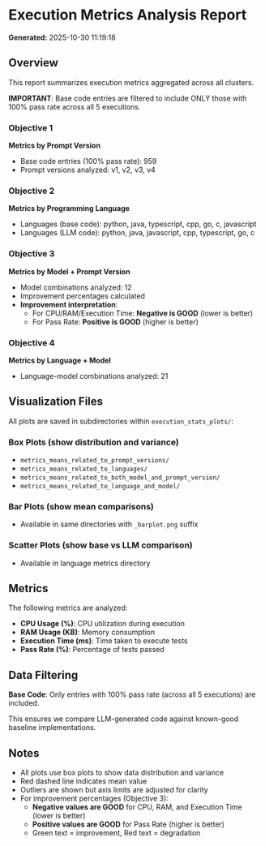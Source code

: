 # Execution Metrics Analysis Report

**Generated:** 2025-10-30 11:19:18

## Overview

This report summarizes execution metrics aggregated across all clusters.

**IMPORTANT**: Base code entries are filtered to include ONLY those with 100% pass rate across all 5 executions.

### Objective 1

**Metrics by Prompt Version**

- Base code entries (100% pass rate): 959
- Prompt versions analyzed: v1, v2, v3, v4

### Objective 2

**Metrics by Programming Language**

- Languages (base code): python, java, typescript, cpp, go, c, javascript
- Languages (LLM code): python, java, javascript, cpp, typescript, go, c

### Objective 3

**Metrics by Model + Prompt Version**

- Model combinations analyzed: 12
- Improvement percentages calculated
- **Improvement interpretation**:
  - For CPU/RAM/Execution Time: **Negative is GOOD** (lower is better)
  - For Pass Rate: **Positive is GOOD** (higher is better)

### Objective 4

**Metrics by Language + Model**

- Language-model combinations analyzed: 21

## Visualization Files

All plots are saved in subdirectories within `execution_stats_plots/`:

### Box Plots (show distribution and variance)
- `metrics_means_related_to_prompt_versions/`
- `metrics_means_related_to_languages/`
- `metrics_means_related_to_both_model_and_prompt_version/`
- `metrics_means_related_to_language_and_model/`

### Bar Plots (show mean comparisons)
- Available in same directories with `_barplot.png` suffix

### Scatter Plots (show base vs LLM comparison)
- Available in language metrics directory

## Metrics

The following metrics are analyzed:

- **CPU Usage (%)**: CPU utilization during execution
- **RAM Usage (KB)**: Memory consumption
- **Execution Time (ms)**: Time taken to execute tests
- **Pass Rate (%)**: Percentage of tests passed

## Data Filtering

**Base Code**: Only entries with 100% pass rate (across all 5 executions) are included.

This ensures we compare LLM-generated code against known-good baseline implementations.

## Notes

- All plots use box plots to show data distribution and variance
- Red dashed line indicates mean value
- Outliers are shown but axis limits are adjusted for clarity
- For improvement percentages (Objective 3):
  - **Negative values are GOOD** for CPU, RAM, and Execution Time (lower is better)
  - **Positive values are GOOD** for Pass Rate (higher is better)
  - Green text = improvement, Red text = degradation
